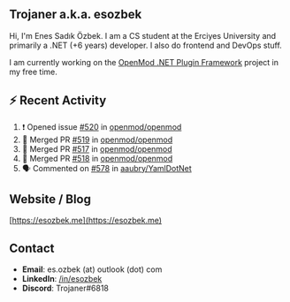 ##  Trojaner a.k.a. esozbek
Hi, I'm Enes Sadık Özbek. I am a CS student at the Erciyes University and primarily a .NET (+6 years) developer. I also do frontend and DevOps stuff.

I am currently working on the [OpenMod .NET Plugin Framework](https://github.com/openmod/openmod) project in my free time. 

## :zap: Recent Activity

<!--START_SECTION:activity-->
1. ❗️ Opened issue [#520](https://github.com/openmod/openmod/issues/520) in [openmod/openmod](https://github.com/openmod/openmod)
2. 🎉 Merged PR [#519](https://github.com/openmod/openmod/pull/519) in [openmod/openmod](https://github.com/openmod/openmod)
3. 🎉 Merged PR [#517](https://github.com/openmod/openmod/pull/517) in [openmod/openmod](https://github.com/openmod/openmod)
4. 🎉 Merged PR [#518](https://github.com/openmod/openmod/pull/518) in [openmod/openmod](https://github.com/openmod/openmod)
5. 🗣 Commented on [#578](https://github.com/aaubry/YamlDotNet/issues/578) in [aaubry/YamlDotNet](https://github.com/aaubry/YamlDotNet)
<!--END_SECTION:activity-->

## Website / Blog
[https://esozbek.me](https://esozbek.me)

## Contact
- **Email**: es.ozbek (at) outlook (dot) com
- **LinkedIn**: [/in/esozbek](https://linkedin.com/in/esozbek)
- **Discord**: Trojaner#6818

